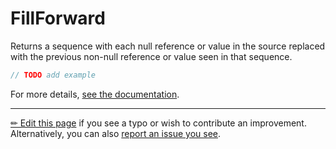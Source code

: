 # FillForward

Returns a sequence with each null reference or value in the source replaced
with the previous non-null reference or value seen in that sequence.

```c# --destination-file ../code/Program.cs --region statements --project ../code/TryMoreLinq.csproj
// TODO add example
```

For more details, [see the documentation][doc].

---

[&#x270F; Edit this page][edit] if you see a typo or wish to contribute an
improvement. Alternatively, you can also [report an issue you see][issue].


[edit]: https://github.com/morelinq/try/edit/master/fill-forward.md
[issue]: https://github.com/morelinq/try/issues/new?title=FillForward
[doc]: https://morelinq.github.io/3.1/ref/api/html/Overload_MoreLinq_MoreEnumerable_FillForward.htm
